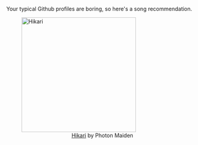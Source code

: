Your typical Github profiles are boring, so here's a song recommendation.
<figure><img width="300" height="300" src="https://i.scdn.co/image/ab67616d0000b273775c95b0af48cc16a322ac33" alt="Hikari" /><figcaption align="center"><a href="https://open.spotify.com/track/5FrXnI0DH9vPwtja7Ky7hT" target="_blank">Hikari</a> by Photon Maiden</figcaption></figure>
